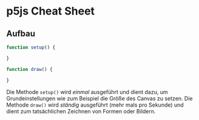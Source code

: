 # p5js Cheat Sheet

## Aufbau

```javascript
function setup() {

}

function draw() {

}
```

Die Methode `setup()` wird *einmal* ausgeführt und dient dazu, um Grundeinstellungen wie zum Beispiel die Größe des Canvas zu setzen. 
Die Methode `draw()` wird *ständig* ausgeführt (mehr mals pro Sekunde) und dient zum tatsächlichen Zeichnen von Formen oder Bildern. 
